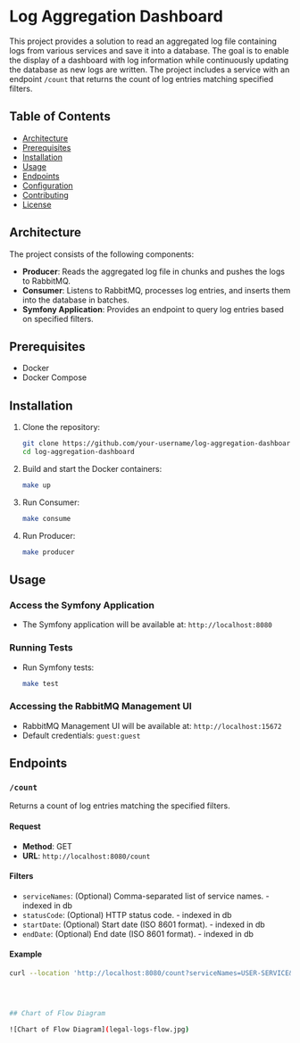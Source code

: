 # Log Aggregation Dashboard

This project provides a solution to read an aggregated log file containing logs from various services and save it into a database. The goal is to enable the display of a dashboard with log information while continuously updating the database as new logs are written. The project includes a service with an endpoint `/count` that returns the count of log entries matching specified filters.

## Table of Contents

- [Architecture](#architecture)
- [Prerequisites](#prerequisites)
- [Installation](#installation)
- [Usage](#usage)
- [Endpoints](#endpoints)
- [Configuration](#configuration)
- [Contributing](#contributing)
- [License](#license)

## Architecture

The project consists of the following components:

- **Producer**: Reads the aggregated log file in chunks and pushes the logs to RabbitMQ.
- **Consumer**: Listens to RabbitMQ, processes log entries, and inserts them into the database in batches.
- **Symfony Application**: Provides an endpoint to query log entries based on specified filters.

## Prerequisites

- Docker
- Docker Compose

## Installation

1. Clone the repository:

    ```bash
    git clone https://github.com/your-username/log-aggregation-dashboard.git
    cd log-aggregation-dashboard
    ```


2. Build and start the Docker containers:

    ```bash
    make up
    ```


3. Run Consumer:

    ```bash
    make consume
    ```
5. Run Producer:

    ```bash
    make producer
    ```


 
## Usage

### Access the Symfony Application

- The Symfony application will be available at: `http://localhost:8080`

### Running Tests

- Run Symfony tests:

    ```bash
    make test
    ```

### Accessing the RabbitMQ Management UI

- RabbitMQ Management UI will be available at: `http://localhost:15672`
- Default credentials: `guest:guest`

## Endpoints

### `/count`

Returns a count of log entries matching the specified filters.

#### Request

- **Method**: GET
- **URL**: `http://localhost:8080/count`

#### Filters

- `serviceNames`: (Optional) Comma-separated list of service names. - indexed in db 
- `statusCode`: (Optional) HTTP status code. - indexed in db 
- `startDate`: (Optional) Start date (ISO 8601 format). - indexed in db 
- `endDate`: (Optional) End date (ISO 8601 format). - indexed in db 

#### Example

```sh
curl --location 'http://localhost:8080/count?serviceNames=USER-SERVICE&statusCode=200'


 

## Chart of Flow Diagram

![Chart of Flow Diagram](legal-logs-flow.jpg)



